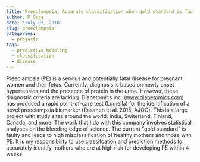 ```yaml
---
title: Preeclampsia, Accurate classification when gold standard is faulty
author: K Sage
date: 'July 07, 2018'
slug: preeclampsia
categories:
  - projects
tags:
  - predictive modeling
  - classification
  - disease
---
```


  Preeclampsia (PE) is a serious and potentially fatal disease for pregnant women and their fetus. Currently, diagnosis is based on newly onset hypertension and the presence of protein in the urine. However, these diagnostic criteria are lacking. Diabetomics Inc. (www.diabetomics.com) has produced a rapid point-of-care test (Lumella) for the identification of a novel preeclampsia biomarker (Rasanen et al. 2015, AJOG). 
   This is a large project with study sites around the world: India, Switerland, Finland, Canada, and more. The work that I do with this company involves statistical analyses on the bleeding edge of science. The current "gold standard" is faulty and leads to high misclassification of healthy mothers and those with PE. It is my responsibility to use classifcation and prediction methods to accurately idenitfy mothers who are at high risk for developing PE within 4 weeks.